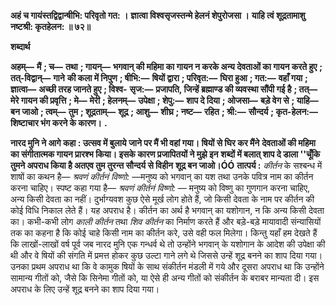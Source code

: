 **अहं च गायंस्तद्विद्वान्षीभि: परिवृतो गत: ।** **ज्ञात्वा विश्वसृजस्तन्मे हेलनं शेपुरोजसा ।** **याहि त्वं शूद्रतामाशु नष्टश्री: कृतहेलन: ॥ ७२॥** 

**शब्दार्थ** 

**अहम्—** **मैं** **; च—** **तथा** **; गायन्—** **भगवान् की महिमा का गायन न करके अन्य देवताओं का गायन करते हुए** **; तत्-विद्वान्—** **गाने** **की कला में निपुण** **; षीभि:—** **षियों द्वारा** **; परिवृत:—** **घिरा हुआ** **; गत:—** **वहाँ गया** **; ज्ञात्वा—** **अच्छी तरह जानते हुए** **; विश्व-** **सृज:—** **प्रजापति, जिन्हें ब्रह्माण्ड की व्यवस्था सौंपी गई है** **; तत्—** **मेरे गायन की प्रवृत्ति** **; मे—** **मेरी** **; हेलनम्—** **उपेक्षा** **; शेपु:—** **शाप दे दिया** **; ओजसा—** **बड़े वेग से** **; याहि—** **बन जाओ** **; त्वम्—** **तुम** **; शूद्रताम्—** **शूद्र** **; आशु—** **शीघ्र** **; नष्ट—** **रहित** **; श्री:—** **सौन्दर्य** **; कृत-हेलन:—** **शिष्टाचार भंग करने के कारण।** **.** 

**नारद मुनि ने आगे कहा : उत्सव में बुलाये जाने पर मैं भी वहां गया। षियों से घिर कर मैंने** **देवताओं की महिमा का संगीतात्मक गायन प्रारश्भ किया। इसके कारण प्रजापितयों ने मुझे इन** **शब्दों में बलात् शाप दे डाला ''चूँकि तुमने अपराध किया है अतएव तुम तुरन्त सौन्दर्य से विहीन** **शूद्र बन जाओ।ÓÓ** **तात्पर्य :** *कीर्तन* के सश्बन्ध में शाषों का कथन है— *श्रवणं कीर्तनं विष्णो:* —मनुष्य को भगवान् का यश तथा उनके पवित्र नाम का कीर्तन करना चाहिए। स्पष्ट कहा गया है— *श्रवणं कीर्तनं विष्णो:* — मनुष्य को विष्णु का गुणगान करना चाहिए, अन्य किसी देवता का नहीं। दुर्भाग्यवश कुछ ऐसे मूर्ख लोग होते हैं, जो किसी देवता के नाम पर कीर्तन की कोई विधि निकाल लेते हैं। यह अपराध है। कीर्तन का अर्थ है भगवान् का यशोगान, न कि अन्य किसी देवता का। कभी-कभी लोग *काली कीर्तन*  तथा *शिव कीर्तन* का निर्माण करते हैं और बड़े-बड़े मायावादी संन्यासियों तक का कहना है कि कोई चाहे किसी नाम का कीर्तन करे, उसे वही फल मिलेगा। किन्तु यहाँ हम देखते हैं कि लाखों-लाखों वर्ष पूर्व जब नारद मुनि एक गन्धर्व थे तो उन्होंने भगवान् के यशोगान के आदेश की उपेक्षा की थी और वे षियों की संगति में प्रमत्त होकर कुछ उल्टा गाने लगे थे जिससे उन्हें शूद्र बनने का शाप दिया गया। उनका प्रथम अपराध था कि वे कामुक षियों के साथ संकीर्तन मंडली में गये और दूसरा अपराध था कि उन्होंने सामान्य गीतों को, जैसे कि सिनेमा गीतों को, या ऐसे ही अन्य गीतों को संकीर्तन के बराबर मान्यता दी। इस अपराध के लिए उन्हें शूद्र बनने का शाप दिया गया।  
